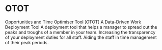 # OTOT
Opportunities and Time Optimiser Tool  (OTOT)  A Data-Driven Work Deployment Tool
A deployment tool that helps a manager to spread out the peaks and troughs of a member in your team. 
Increasing the transparency of your deployment duties for all staff.
Aiding the staff in time management of their peak periods. 
